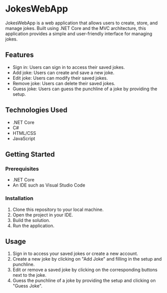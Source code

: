 # JokesWebApp

JokesWebApp is a web application that allows users to create, store, and manage jokes. Built using .NET Core and the MVC architecture, this application provides a simple and user-friendly interface for managing jokes.

## Features
- Sign in: Users can sign in to access their saved jokes.
- Add joke: Users can create and save a new joke.
- Edit joke: Users can modify their saved jokes.
- Remove joke: Users can delete their saved jokes.
- Guess joke: Users can guess the punchline of a joke by providing the setup.

## Technologies Used
- .NET Core
- C#
- HTML/CSS
- JavaScript

## Getting Started
### Prerequisites
- .NET Core
- An IDE such as Visual Studio Code

### Installation
1. Clone this repository to your local machine.
2. Open the project in your IDE.
3. Build the solution.
4. Run the application.

## Usage
1. Sign in to access your saved jokes or create a new account.
2. Create a new joke by clicking on "Add Joke" and filling in the setup and punchline.
3. Edit or remove a saved joke by clicking on the corresponding buttons next to the joke.
4. Guess the punchline of a joke by providing the setup and clicking on "Guess Joke".

